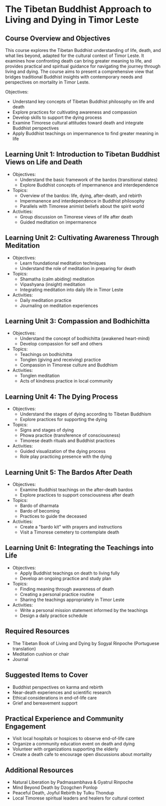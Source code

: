 # The Tibetan Buddhist Approach to Living and Dying in Timor Leste

## Course Overview and Objectives

This course explores the Tibetan Buddhist understanding of life, death, and what lies beyond, adapted for the cultural context of Timor Leste. It examines how confronting death can bring greater meaning to life, and provides practical and spiritual guidance for navigating the journey through living and dying. The course aims to present a comprehensive view that bridges traditional Buddhist insights with contemporary needs and perspectives on mortality in Timor Leste.

Objectives:
- Understand key concepts of Tibetan Buddhist philosophy on life and death
- Explore practices for cultivating awareness and compassion 
- Develop skills to support the dying process
- Examine Timorese cultural attitudes toward death and integrate Buddhist perspectives
- Apply Buddhist teachings on impermanence to find greater meaning in life

## Learning Unit 1: Introduction to Tibetan Buddhist Views on Life and Death
- Objectives:
  * Understand the basic framework of the bardos (transitional states)
  * Explore Buddhist concepts of impermanence and interdependence
- Topics:
  * Overview of the bardos: life, dying, after-death, and rebirth
  * Impermanence and interdependence in Buddhist philosophy
  * Parallels with Timorese animist beliefs about the spirit world
- Activities:
  * Group discussion on Timorese views of life after death
  * Guided meditation on impermanence

## Learning Unit 2: Cultivating Awareness Through Meditation 
- Objectives:
  * Learn foundational meditation techniques
  * Understand the role of meditation in preparing for death
- Topics:
  * Shamatha (calm abiding) meditation  
  * Vipashyana (insight) meditation
  * Integrating meditation into daily life in Timor Leste
- Activities:
  * Daily meditation practice 
  * Journaling on meditation experiences

## Learning Unit 3: Compassion and Bodhichitta
- Objectives:
  * Understand the concept of bodhichitta (awakened heart-mind)
  * Develop compassion for self and others
- Topics:
  * Teachings on bodhichitta
  * Tonglen (giving and receiving) practice
  * Compassion in Timorese culture and Buddhism
- Activities:
  * Tonglen meditation
  * Acts of kindness practice in local community

## Learning Unit 4: The Dying Process 
- Objectives:
  * Understand the stages of dying according to Tibetan Buddhism
  * Explore practices for supporting the dying
- Topics:
  * Signs and stages of dying
  * Phowa practice (transference of consciousness)
  * Timorese death rituals and Buddhist practices
- Activities:
  * Guided visualization of the dying process
  * Role play practicing presence with the dying

## Learning Unit 5: The Bardos After Death
- Objectives:
  * Examine Buddhist teachings on the after-death bardos
  * Explore practices to support consciousness after death
- Topics:
  * Bardo of dharmata 
  * Bardo of becoming
  * Practices to guide the deceased
- Activities:
  * Create a "bardo kit" with prayers and instructions
  * Visit a Timorese cemetery to contemplate death

## Learning Unit 6: Integrating the Teachings into Life
- Objectives:
  * Apply Buddhist teachings on death to living fully
  * Develop an ongoing practice and study plan
- Topics:
  * Finding meaning through awareness of death
  * Creating a personal practice routine
  * Sharing the teachings appropriately in Timor Leste
- Activities:
  * Write a personal mission statement informed by the teachings
  * Design a daily practice schedule

## Required Resources

- The Tibetan Book of Living and Dying by Sogyal Rinpoche (Portuguese translation)
- Meditation cushion or chair
- Journal

## Suggested Items to Cover

- Buddhist perspectives on karma and rebirth
- Near-death experiences and scientific research
- Ethical considerations in end-of-life care
- Grief and bereavement support

## Practical Experience and Community Engagement

- Visit local hospitals or hospices to observe end-of-life care
- Organize a community education event on death and dying
- Volunteer with organizations supporting the elderly
- Create a death cafe to encourage open discussions about mortality

## Additional Resources

- Natural Liberation by Padmasambhava & Gyatrul Rinpoche
- Mind Beyond Death by Dzogchen Ponlop
- Peaceful Death, Joyful Rebirth by Tulku Thondup
- Local Timorese spiritual leaders and healers for cultural context